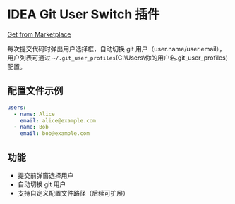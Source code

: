 # IDEA Git User Switch 插件

<div><a href="https://plugins.jetbrains.com/plugin/27912-git-user-switch" target="_blank">Get from Marketplace</a></div>

每次提交代码时弹出用户选择框，自动切换 git 用户（user.name/user.email），用户列表可通过 `~/.git_user_profiles`(C:\Users\你的用户名\.git_user_profiles) 配置。

## 配置文件示例

```yaml
users:
  - name: Alice
    email: alice@example.com
  - name: Bob
    email: bob@example.com
```

## 功能
- 提交前弹窗选择用户
- 自动切换 git 用户
- 支持自定义配置文件路径（后续可扩展） 
